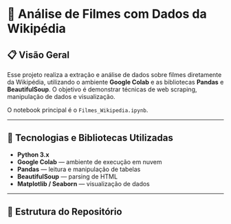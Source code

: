 # 🎥 Análise de Filmes com Dados da Wikipédia

## 📋 Visão Geral  
Esse projeto realiza a extração e análise de dados sobre filmes diretamente da Wikipédia, utilizando o ambiente **Google Colab** e as bibliotecas **Pandas** e **BeautifulSoup**. O objetivo é demonstrar técnicas de web scraping, manipulação de dados e visualização.

O notebook principal é o `Filmes_Wikipedia.ipynb`.

---

## 🧰 Tecnologias e Bibliotecas Utilizadas

- **Python 3.x**  
- **Google Colab** — ambiente de execução em nuvem  
- **Pandas** — leitura e manipulação de tabelas  
- **BeautifulSoup** — parsing de HTML  
- **Matplotlib / Seaborn** — visualização de dados

---

## 📂 Estrutura do Repositório

